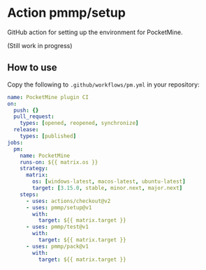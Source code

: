 # Action pmmp/setup

GitHub action for setting up the environment for PocketMine.

(Still work in progress)

## How to use
Copy the following to `.github/workflows/pm.yml` in your repository:

```yml
name: PocketMine plugin CI
on:
  push: {}
  pull_request:
    types: [opened, reopened, synchronize]
  release:
    types: [published]
jobs:
  pm:
    name: PocketMine
    runs-on: ${{ matrix.os }}
    strategy:
      matrix:
        os: [windows-latest, macos-latest, ubuntu-latest]
        target: [3.15.0, stable, minor.next, major.next]
    steps:
      - uses: actions/checkout@v2
      - uses: pmmp/setup@v1
        with:
          target: ${{ matrix.target }}
      - uses: pmmp/test@v1
        with:
          target: ${{ matrix.target }}
      - uses: pmmp/pack@v1
        with:
          target: ${{ matrix.target }}
```
